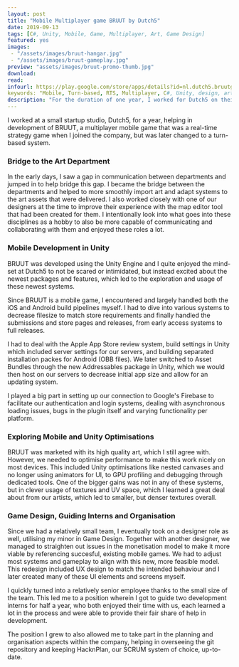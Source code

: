 ```yaml
---
layout: post
title: "Mobile Multiplayer game BRUUT by Dutch5"
date: 2019-09-13
tags: [C#, Unity, Mobile, Game, Multiplayer, Art, Game Design]
featured: yes
images:
 - "/assets/images/bruut-hangar.jpg"
 - "/assets/images/bruut-gameplay.jpg"
preview: "assets/images/bruut-promo-thumb.jpg"
download:
read:
infourl: https://play.google.com/store/apps/details?id=nl.dutch5.bruutgame
keywords: "Mobile, Turn-based, RTS, Multiplayer, C#, Unity, design, art, UI, UX, Game, Android, iOS"
description: "For the duration of one year, I worked for Dutch5 on their mobile game called BRUUT (linked above under More Info)"
---
```


I worked at a small startup studio, Dutch5, for a year, helping in development of BRUUT, a multiplayer mobile game that was a real-time strategy game when I joined the company, but was later changed to a turn-based system.

### Bridge to the Art Department
In the early days, I saw a gap in communication between departments and jumped in to help bridge this gap. I became the bridge between the departments and helped to more smoothly import art and adapt systems to the art assets that were delivered.
I also worked closely with one of our designers at the time to improve their experience with the map editor tool that had been created for them. I intentionally look into what goes into these disciplines as a hobby to also be more capable of communicating and collaborating with them and enjoyed these roles a lot.

### Mobile Development in Unity
BRUUT was developed using the Unity Engine and I quite enjoyed the mind-set at Dutch5 to not be scared or intimidated, but instead excited about the newest packages and features, which led to the exploration and usage of these newest systems.

Since BRUUT is a mobile game, I encountered and largely handled both the iOS and Android build pipelines myself. I had to dive into various systems to decrease filesize to match store requirements and finally handled the submissions and store pages and releases, from early access systems to full releases.

I had to deal with the Apple App Store review system, build settings in Unity which included server settings for our servers, and building separated installation packes for Android (OBB files). We later switched to Asset Bundles through the new Addressables package in Unity, which we would then host on our servers to decrease initial app size and allow for an updating system.

I played a big part in setting up our connection to Google's Firebase to facilitate our authentication and login systems, dealing with asynchronous loading issues, bugs in the plugin itself and varying functionality per platform.

### Exploring Mobile and Unity Optimisations
BRUUT was marketed with its high quality art, which I still agree with. However, we needed to optimise performance to make this work nicely on most devices. This included Unity optimisations like nested canvases and no longer using animators for UI, to GPU profiling and debugging through dedicated tools. One of the bigger gains was not in any of these systems, but in clever usage of textures and UV space, which I learned a great deal about from our artists, which led to smaller, but denser textures overall.

### Game Design, Guiding Interns and Organisation
Since we had a relatively small team, I eventually took on a designer role as well, utilising my minor in Game Design. Together with another designer, we managed to straighten out issues in the monetisation model to make it more viable by referencing succesful, existing mobile games. We had to adjust most systems and gameplay to align with this new, more feasible model. This redesign included UX design to match the intended behaviour and I later created many of these UI elements and screens myself.

I quickly turned into a relatively senior employee thanks to the small size of the team. This led me to a position wherein I got to guide two development interns for half a year, who both enjoyed their time with us, each learned a lot in the process and were able to provide their fair share of help in development.

The position I grew to also allowed me to take part in the planning and organisation aspects within the company, helping in overseeing the git repository and keeping HacknPlan, our SCRUM system of choice, up-to-date.